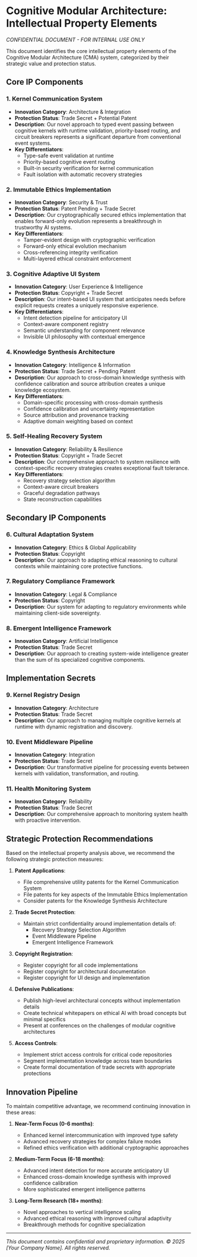 
# Cognitive Modular Architecture: Intellectual Property Elements
*CONFIDENTIAL DOCUMENT - FOR INTERNAL USE ONLY*

This document identifies the core intellectual property elements of the Cognitive Modular Architecture (CMA) system, categorized by their strategic value and protection status.

## Core IP Components

### 1. Kernel Communication System
- **Innovation Category**: Architecture & Integration
- **Protection Status**: Trade Secret + Potential Patent
- **Description**: Our novel approach to typed event passing between cognitive kernels with runtime validation, priority-based routing, and circuit breakers represents a significant departure from conventional event systems.
- **Key Differentiators**:
  - Type-safe event validation at runtime
  - Priority-based cognitive event routing
  - Built-in security verification for kernel communication
  - Fault isolation with automatic recovery strategies

### 2. Immutable Ethics Implementation
- **Innovation Category**: Security & Trust
- **Protection Status**: Patent Pending + Trade Secret
- **Description**: Our cryptographically secured ethics implementation that enables forward-only evolution represents a breakthrough in trustworthy AI systems.
- **Key Differentiators**:
  - Tamper-evident design with cryptographic verification
  - Forward-only ethical evolution mechanism
  - Cross-referencing integrity verification
  - Multi-layered ethical constraint enforcement

### 3. Cognitive Adaptive UI System
- **Innovation Category**: User Experience & Intelligence
- **Protection Status**: Copyright + Trade Secret
- **Description**: Our intent-based UI system that anticipates needs before explicit requests creates a uniquely responsive experience.
- **Key Differentiators**:
  - Intent detection pipeline for anticipatory UI
  - Context-aware component registry
  - Semantic understanding for component relevance
  - Invisible UI philosophy with contextual emergence

### 4. Knowledge Synthesis Architecture
- **Innovation Category**: Intelligence & Information
- **Protection Status**: Trade Secret + Pending Patent
- **Description**: Our approach to cross-domain knowledge synthesis with confidence calibration and source attribution creates a unique knowledge ecosystem.
- **Key Differentiators**:
  - Domain-specific processing with cross-domain synthesis
  - Confidence calibration and uncertainty representation
  - Source attribution and provenance tracking
  - Adaptive domain weighting based on context

### 5. Self-Healing Recovery System
- **Innovation Category**: Reliability & Resilience
- **Protection Status**: Copyright + Trade Secret
- **Description**: Our comprehensive approach to system resilience with context-specific recovery strategies creates exceptional fault tolerance.
- **Key Differentiators**:
  - Recovery strategy selection algorithm
  - Context-aware circuit breakers
  - Graceful degradation pathways
  - State reconstruction capabilities

## Secondary IP Components

### 6. Cultural Adaptation System
- **Innovation Category**: Ethics & Global Applicability
- **Protection Status**: Copyright
- **Description**: Our approach to adapting ethical reasoning to cultural contexts while maintaining core protective functions.

### 7. Regulatory Compliance Framework
- **Innovation Category**: Legal & Compliance
- **Protection Status**: Copyright
- **Description**: Our system for adapting to regulatory environments while maintaining client-side sovereignty.

### 8. Emergent Intelligence Framework
- **Innovation Category**: Artificial Intelligence
- **Protection Status**: Trade Secret
- **Description**: Our approach to creating system-wide intelligence greater than the sum of its specialized cognitive components.

## Implementation Secrets

### 9. Kernel Registry Design
- **Innovation Category**: Architecture
- **Protection Status**: Trade Secret
- **Description**: Our approach to managing multiple cognitive kernels at runtime with dynamic registration and discovery.

### 10. Event Middleware Pipeline
- **Innovation Category**: Integration
- **Protection Status**: Trade Secret
- **Description**: Our transformative pipeline for processing events between kernels with validation, transformation, and routing.

### 11. Health Monitoring System
- **Innovation Category**: Reliability
- **Protection Status**: Trade Secret
- **Description**: Our comprehensive approach to monitoring system health with proactive intervention.

## Strategic Protection Recommendations

Based on the intellectual property analysis above, we recommend the following strategic protection measures:

1. **Patent Applications**:
   - File comprehensive utility patents for the Kernel Communication System
   - File patents for key aspects of the Immutable Ethics Implementation
   - Consider patents for the Knowledge Synthesis Architecture

2. **Trade Secret Protection**:
   - Maintain strict confidentiality around implementation details of:
     - Recovery Strategy Selection Algorithm
     - Event Middleware Pipeline
     - Emergent Intelligence Framework

3. **Copyright Registration**:
   - Register copyright for all code implementations
   - Register copyright for architectural documentation
   - Register copyright for UI design and implementation

4. **Defensive Publications**:
   - Publish high-level architectural concepts without implementation details
   - Create technical whitepapers on ethical AI with broad concepts but minimal specifics
   - Present at conferences on the challenges of modular cognitive architectures

5. **Access Controls**:
   - Implement strict access controls for critical code repositories
   - Segment implementation knowledge across team boundaries
   - Create formal documentation of trade secrets with appropriate protections

## Innovation Pipeline

To maintain competitive advantage, we recommend continuing innovation in these areas:

1. **Near-Term Focus (0-6 months)**:
   - Enhanced kernel intercommunication with improved type safety
   - Advanced recovery strategies for complex failure modes
   - Refined ethics verification with additional cryptographic approaches

2. **Medium-Term Focus (6-18 months)**:
   - Advanced intent detection for more accurate anticipatory UI
   - Enhanced cross-domain knowledge synthesis with improved confidence calibration
   - More sophisticated emergent intelligence patterns

3. **Long-Term Research (18+ months)**:
   - Novel approaches to vertical intelligence scaling
   - Advanced ethical reasoning with improved cultural adaptivity
   - Breakthrough methods for cognitive specialization

---

*This document contains confidential and proprietary information. © 2025 [Your Company Name]. All rights reserved.*
